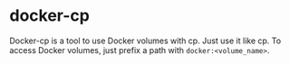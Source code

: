# docker-cp

Docker-cp is a tool to use Docker volumes with cp. Just use it like cp.
To access Docker volumes, just prefix a path with `docker:<volume_name>`.
